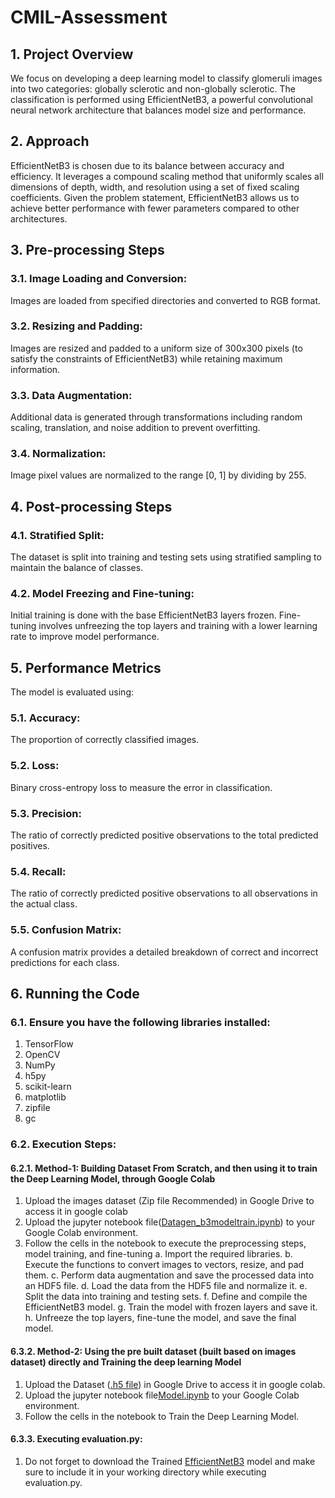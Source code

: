 # CMIL-Assessment
## 1. Project Overview
We focus on developing a deep learning model to classify glomeruli images into two categories: globally sclerotic and non-globally sclerotic. The classification is performed using EfficientNetB3, a powerful convolutional neural network architecture that balances model size and performance.

## 2. Approach
EfficientNetB3 is chosen due to its balance between accuracy and efficiency. It leverages a compound scaling method that uniformly scales all dimensions of depth, width, and resolution using a set of fixed scaling coefficients. Given the problem statement, EfficientNetB3 allows us to achieve better performance with fewer parameters compared to other architectures.

## 3. Pre-processing Steps
### 3.1. Image Loading and Conversion:
Images are loaded from specified directories and converted to RGB format.
### 3.2. Resizing and Padding:
Images are resized and padded to a uniform size of 300x300 pixels (to satisfy the constraints of EfficientNetB3) while retaining maximum information.
### 3.3. Data Augmentation:
Additional data is generated through transformations including random scaling, translation, and noise addition to prevent overfitting.
### 3.4. Normalization: 
Image pixel values are normalized to the range [0, 1] by dividing by 255.

## 4. Post-processing Steps
### 4.1. Stratified Split:
The dataset is split into training and testing sets using stratified sampling to maintain the balance of classes.
### 4.2. Model Freezing and Fine-tuning:
Initial training is done with the base EfficientNetB3 layers frozen.
Fine-tuning involves unfreezing the top layers and training with a lower learning rate to improve model performance.

## 5. Performance Metrics
The model is evaluated using:
### 5.1. Accuracy: 
The proportion of correctly classified images.
### 5.2. Loss: 
Binary cross-entropy loss to measure the error in classification.
### 5.3. Precision: 
The ratio of correctly predicted positive observations to the total predicted positives.
### 5.4. Recall: 
The ratio of correctly predicted positive observations to all observations in the actual class.
### 5.5. Confusion Matrix:
A confusion matrix provides a detailed breakdown of correct and incorrect predictions for each class.

## 6. Running the Code
### 6.1. Ensure you have the following libraries installed:
1. TensorFlow
2. OpenCV
3. NumPy
4. h5py
5. scikit-learn
6. matplotlib
7. zipfile
8. gc
### 6.2. Execution Steps:
#### 6.2.1. Method-1: Building Dataset From Scratch, and then using it to train the Deep Learning Model, through Google Colab
1. Upload the images dataset (Zip file Recommended) in Google Drive to access it in google colab
2. Upload the jupyter notebook file([Datagen_b3modeltrain.ipynb](Datagen_b3modeltrain.ipynb)) to your Google Colab environment.
3. Follow the cells in the notebook to execute the preprocessing steps, model training, and fine-tuning
a. Import the required libraries.
b. Execute the functions to convert images to vectors, resize, and pad them.
c. Perform data augmentation and save the processed data into an HDF5 file.
d. Load the data from the HDF5 file and normalize it.
e. Split the data into training and testing sets.
f. Define and compile the EfficientNetB3 model.
g. Train the model with frozen layers and save it.
h. Unfreeze the top layers, fine-tune the model, and save the final model.
#### 6.3.2. Method-2: Using the pre built dataset (built based on images dataset) directly and Training the deep learning Model
1. Upload the Dataset (<a href = "https://www.kaggle.com/datasets/gaddamakhilreddy/preprocessed-glomeruli-dataset">.h5 file</a>) in Google Drive to access it in google colab.
2. Upload the jupyter notebook file[Model.ipynb](Model.ipynb) to your Google Colab environment.
3. Follow the cells in the notebook to Train the Deep Learning Model.
#### 6.3.3. Executing evaluation.py:
1. Do not forget to download the Trained <a href="https://drive.google.com/file/d/1IvLaiuuNEjpDDCEQ7LDtBoXAx9S9hbsZ/view?usp=sharing">EfficientNetB3</a> model and make sure to include it in your working directory while executing evaluation.py.
